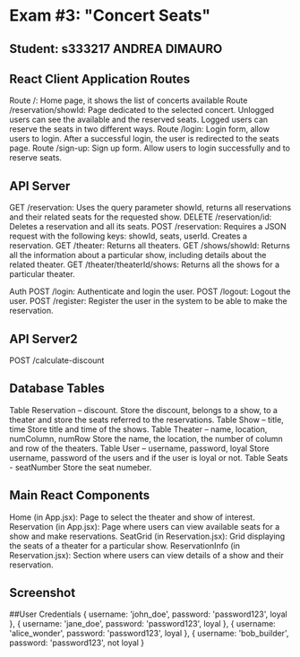 # Exam #3: "Concert Seats"
## Student: s333217 ANDREA DIMAURO 

## React Client Application Routes
Route /: Home page, it shows the list of concerts available 
Route /reservation/showId: Page dedicated to the selected concert. Unlogged users can see the available and the reserved seats. Logged users can reserve the seats in two different ways. 
Route /login: Login form, allow users to login. After a successful login, the user is redirected to the seats page.
Route /sign-up: Sign up form. Allow users to login successfully and to reserve seats.

## API Server 
GET /reservation: Uses the query parameter showId, returns all reservations and their related seats for the requested show.
DELETE /reservation/id: Deletes a reservation and all its seats.
POST /reservation: Requires a JSON request with the following keys: showId, seats, userId. Creates a reservation.
GET /theater: Returns all theaters.
GET /shows/showId: Returns all the information about a particular show, including details about the related theater.
GET /theater/theaterId/shows: Returns all the shows for a particular theater.

Auth
POST /login: Authenticate and login the user.
POST /logout: Logout the user. 
POST /register: Register the user in the system to be able to make the reservation.

## API Server2
POST /calculate-discount

## Database Tables 
Table Reservation – discount.
Store the discount, belongs to a show, to a theater and store the seats referred to the reservations. 
Table Show – title, time
Store title and time of the shows. 
Table Theater – name, location, numColumn, numRow
Store the name, the location, the number of column and row of the theaters.
Table User – username, password, loyal
Store username, password of the users and if the user is loyal or not.
Table Seats - seatNumber
Store the seat numeber.

## Main React Components
Home (in App.jsx): Page to select the theater and show of interest.
Reservation (in App.jsx): Page where users can view available seats for a show and make reservations.
SeatGrid (in Reservation.jsx): Grid displaying the seats of a theater for a particular show.
ReservationInfo (in Reservation.jsx): Section where users can view details of a show and their reservation.

## Screenshot

##User Credentials 
{ username: 'john_doe', password: 'password123', loyal },
{ username: 'jane_doe', password: 'password123', loyal },
{ username: 'alice_wonder', password: 'password123', loyal },
{ username: 'bob_builder', password: 'password123', not loyal }

